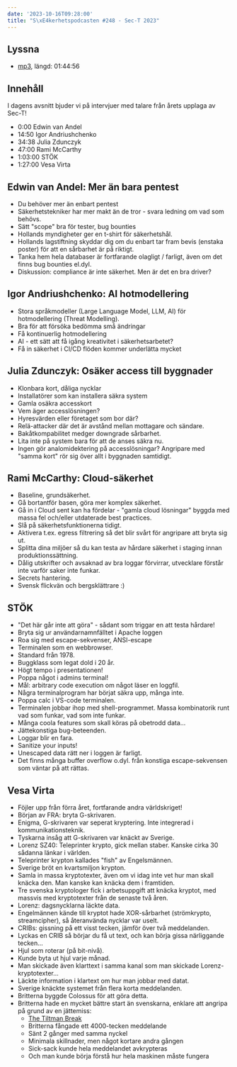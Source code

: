 ```yaml
---
date: '2023-10-16T09:28:00'
title: "S\xE4kerhetspodcasten #248 - Sec-T 2023"
---
```

## Lyssna
* [mp3](https://traffic.libsyn.com/secure/sakerhetspodcasten/SEC-T_2023.mp3?dest-id=117848), längd: 01:44:56

## Innehåll
I dagens avsnitt bjuder vi på intervjuer med talare från årets upplaga av Sec-T!

* 0:00 Edwin van Andel
* 14:50 Igor Andriushchenko
* 34:38 Julia Zdunczyk
* 47:00 Rami McCarthy
* 1:03:00 STÖK
* 1:27:00 Vesa Virta

## Edwin van Andel: Mer än bara pentest

* Du behöver mer än enbart pentest
* Säkerhetstekniker har mer makt än de tror - svara ledning om vad som behövs.
* Sätt "scope" bra för tester, bug bounties
* Hollands myndigheter ger en t-shirt för säkerhetshål.
* Hollands lagstiftning skyddar dig om du enbart tar fram bevis (enstaka poster) för att en sårbarhet är på riktigt.
* Tanka hem hela databaser är fortfarande olagligt / farligt, även om det finns bug bounties el.dyl.
* Diskussion: compliance är inte säkerhet. Men är det en bra driver?

## Igor Andriushchenko: AI hotmodellering

* Stora språkmodeller (Large Language Model, LLM, AI) för hotmodellering (Threat Modelling).
* Bra för att försöka bedömma små ändringar
* Få kontinuerlig hotmodellering
* AI - ett sätt att få igång kreativitet i säkerhetsarbetet?
* Få in säkerhet i CI/CD flöden kommer underlätta mycket

## Julia Zdunczyk: Osäker access till byggnader

* Klonbara kort, dåliga nycklar
* Installatörer som kan installera säkra system
* Gamla osäkra accesskort
* Vem äger accesslösningen?
* Hyresvärden eller företaget som bor där?
* Relä-attacker där det är avstånd mellan mottagare och sändare.
* Bakåtkompabilitet medger downgrade sårbarhet.
* Lita inte på system bara för att de anses säkra nu.
* Ingen gör analomidektering på accesslösningar?
  Angripare med "samma kort" rör sig över allt i byggnaden samtidigt.

## Rami McCarthy: Cloud-säkerhet

* Baseline, grundsäkerhet.
* Gå bortantför basen, göra mer komplex säkerhet.
* Gå in i Cloud sent kan ha fördelar - "gamla cloud lösningar" byggda med massa fel och/eller utdaterade best practices.
* Slå på säkerhetsfunktionerna tidigt.
* Aktivera t.ex. egress filtrering så det blir svårt för angripare att bryta sig ut.
* Splitta dina miljöer så du kan testa av hårdare säkerhet i staging innan produktionssättning.
* Dålig utskrifter och avsaknad av bra loggar förvirrar, utvecklare förstår inte varför saker inte funkar.
* Secrets hantering.
* Svensk flickvän och bergsklättrare :)

## STÖK

* "Det här går inte att göra" - sådant som triggar en att testa hårdare!
* Bryta sig ur användarnamnfälltet i Apache loggen
* Roa sig med escape-sekvenser, ANSI-escape
* Terminalen som en webbrowser.
* Standard från 1978.
* Buggklass som legat dold i 20 år.
* Högt tempo i presentationen!
* Poppa något i admins terminal!
* Mål: arbitrary code execution om något läser en loggfil.
* Några terminalprogram har börjat säkra upp, många inte.
* Poppa calc i VS-code terminalen.
* Terminalen jobbar ihop med shell-programmet.
  Massa kombinatorik runt vad som funkar, vad som inte funkar.
* Många coola features som skall köras på obetrodd data...
* Jättekonstiga bug-beteenden.
* Loggar blir en fara.
* Sanitize your inputs!
* Unescaped data rätt ner i loggen är farligt.
* Det finns många buffer overflow o.dyl. från konstiga escape-sekvensen som väntar på att rättas.

## Vesa Virta

* Föjler upp från förra året, fortfarande andra världskriget!
* Början av FRA: bryta G-skrivaren.
* Enigma, G-skrivaren var seperat kryptering. Inte integrerad i kommunikationsteknik.
* Tyskarna insåg att G-skrivaren var knäckt av Sverige.
* Lorenz SZ40: Teleprinter krypto, gick mellan staber. Kanske cirka 30 sådanna länkar i världen.
* Teleprinter krypton kallades "fish" av Engelsmännen.
* Sverige bröt en kvartsmiljon krypton.
* Samla in massa kryptotexter, även om vi idag inte vet hur man skall knäcka den. Man kanske kan knäcka dem i framtiden.
* Tre svenska kryptologer fick i arbetsuppgift att knäcka kryptot, med massvis med kryptotexter från de senaste två åren.
* Lorenz: dagsnycklarna läckte data.
* Engelmännen kände till kryptot hade XOR-sårbarhet (strömkrypto, streamcipher), så återanvända nycklar var uselt.
* CRIBs: gissning på ett visst tecken, jämför över två meddelanden.
* Lyckas en CRIB så börjar du få ut text, och kan börja gissa närliggande tecken...
* Hjul som roterar (på bit-nivå).
* Kunde byta ut hjul varje månad.
* Man skickade även klarttext i samma kanal som man skickade Lorenz-kryptotexter...
* Läckte information i klartext om hur man jobbar med datat.
* Sverige knäckte systemet från flera korta meddelanden.
* Britterna byggde Colossus för att göra detta.
* Britterna hade en mycket bättre start än svenskarna, enklare att angripa på grund av en jättemiss:
  * [The Tiltman Break](https://billtuttememorial.org.uk/codebreaking/the-tiltman-break/)
  * Britterna fångade ett 4000-tecken meddelande
  * Sänt 2 gånger med samma nyckel
  * Minimala skillnader, men något kortare andra gången
  * Sick-sack kunde hela meddelandet avkrypteras
  * Och man kunde börja förstå hur hela maskinen måste fungera
